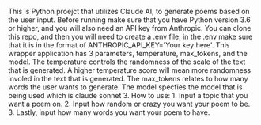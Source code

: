 This is Python proejct that utilizes Claude AI, to generate poems based on the user input. Before running make sure that you have Python version 3.6 or higher, and you will also need an API key from Anthropic. You can clone this repo, and then you will need to create a .env file, in the .env make sure that it is in the format of ANTHROPIC_API_KEY='Your key here'. This wrapper application has 3 parameters, temperature, max_tokens, and the model.
The temperature controls the randomness of the scale of the text that is generated. A higher temperature score will mean more randomness involed in the text that is generated. The max_tokens relates to how
many words the user wants to generate. 
The model specfies the model that is being used which is claude sonnet 3. 
How to use: 1. Input a topic that you want a poem on. 2. Input how random or crazy you want your poem to be. 3. Lastly, input how many words you want your poem to have.  